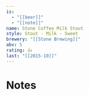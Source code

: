 ```yaml
---
is:
  - "[[beer]]"
  - "[[note]]"
name: Stone Coffee Milk Stout
style: Stout - Milk - Sweet
brewery: "[[Stone Brewing]]"
abv: 5
rating: 👍
last: "[[2015-10]]"
---
```

# Notes

